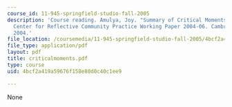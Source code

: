 ```yaml
---
course_id: 11-945-springfield-studio-fall-2005
description: 'Course reading. Amulya, Joy. "Summary of Critical Moments Reflection."
  Center for Reflective Community Practice Working Paper 2004-06. Cambridge, MA: MIT,
  2004.'
file_location: /coursemedia/11-945-springfield-studio-fall-2005/4bcf2a419a59676f158e80d0c40c1ee9_criticalmoments.pdf
file_type: application/pdf
layout: pdf
title: criticalmoments.pdf
type: course
uid: 4bcf2a419a59676f158e80d0c40c1ee9

---
```

None